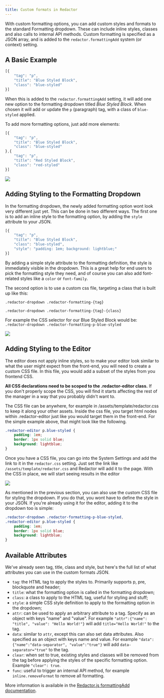 ```yaml
---
title: Custom formats in Redactor
---
```


With custom formatting options, you can add custom styles and formats to the standard Formatting dropdown. These can include inline styles, classes and also calls to internal API methods. Custom formatting is specified as a JSON array, and is added to the `redactor.formattingAdd` system (or context) setting.

## A Basic Example


```` javascript   
[{
    "tag": "p",
    "title": "Blue Styled Block",
    "class": "blue-styled"
}]
````

When this is added to the `redactor.formattingAdd` setting, it will add one new option to the formatting dropdown titled _Blue Styled Block_. When chosen it will add or update the `p` (paragraph) tag, with a class of `blue-styled` applied.

To add more formatting options, just add more elements:


```` javascript   
[{
    "tag": "p",
    "title": "Blue Styled Block",
    "class": "blue-styled"
},{
    "tag": "p",
    "title": "Red Styled Block",
    "class": "red-styled"
}]
````

[ ![](https://assets.modmore.com/uploads/2015/07/redactor_formatting_bsb.png)](https://assets.modmore.com/uploads/2015/07/redactor_formatting_bsb.png)

## Adding Styling to the Formatting Dropdown

In the formatting dropdown, the newly added formatting option wont look very different just yet. This can be done in two different ways. The first one is to add an inline style to the formatting option, by adding the `style` attribute to your JSON.


```` javascript   
[{
    "tag": "p",
    "title": "Blue Styled Block",
    "class": "blue-styled",
    "style": "padding: 1em; background: lightblue;"
}] 
````
By adding a simple style attribute to the formatting definition, the style is immediately visible in the dropdown. This is a great help for end users to pick the formatting style they need, and of course you can also add font-related styles like a `color` or `font-family`.

The second option is to use a custom css file, targeting a class that is built up like this:

`.redactor-dropdown .redactor-formatting-{tag}`

`.redactor-dropdown .redactor-formatting-{tag}-{class}`

For example the CSS selector for our Blue Styled Block would be: `.redactor-dropdown .redactor-formatting-p-blue-styled`

[ ![](https://assets.modmore.com/uploads/2015/07/redactor_formatting_style_dropdown.png)](https://assets.modmore.com/uploads/2015/07/redactor_formatting_style_dropdown.png)

## Adding Styling to the Editor

The editor does not apply inline styles, so to make your editor look similar to what the user might expect from the front-end, you will need to create a custom CSS file. In this file, you would add a subset of the styles from you frontend CSS.

**All CSS declarations need to be scoped to the .redactor-editor class.** If you don't properly scope the CSS, you will find it starts affecting the rest of the manager in a way that you probably didn't want to.

The CSS file can be anywhere, for example in /assets/template/redactor.css to keep it along your other assets. Inside the css file, you target html nodes within .redactor-editor just like you would target them in the front-end. For the simple example above, that might look like the following.


```` css   
.redactor-editor p.blue-styled {
    padding: 1em;
    border: 1px solid blue;
    background: lightblue;
}
````

Once you have a CSS file, you can go into the System Settings and add the link to it in the `redactor.css` setting. Just set the link like `/assets/template/redactor.css` and Redactor will add it to the page. With the CSS in place, we will start seeing results in the editor 

 [ ![](https://assets.modmore.com/uploads/2015/07/redactor_formatting_style_editor.png)](https://assets.modmore.com/uploads/2015/07/redactor_formatting_style_editor.png)

As mentioned in the previous section, you can also use the custom CSS file for styling the dropdown. If you do that, you wont have to define the style in your JSON. If you're already using it for the editor, adding it to the dropdown too is simple:

```` css   
.redactor-dropdown .redactor-formatting-p-blue-styled, 
.redactor-editor p.blue-styled {
    padding: 1em;
    border: 1px solid blue;
    background: lightblue;
}
````

## Available Attributes

We've already seen tag, title, class and style, but here's the full list of what attributes you can use in the custom formats JSON.

- `tag`: the HTML tag to apply the styles to. Primarily supports p, pre, blockquote and header;
- `title`: what the formatting option is called in the formatting dropdown;
- `class`: a class to apply to the HTML tag, useful for styling and stuff;
- `style`: a simple CSS style definition to apply to the formatting option in the dropdown;
- `attr`: can be used to apply an arbitrary attribute to a tag. Specify as an object with keys "name" and "value". For example `"attr":{"name": "title", "value": "Hello World!"}` will add `title="Hello World!"` to the tag.
- `data`: similar to `attr`, except this can also set data attributes. Also specified as an object with keys name and value. For example `"data":{"name":"data-separator", "value":"true"}` will add `data-separator="true"` to the tag.
- `clear`: when set to true, existing styles and classes will be removed from the tag before applying the styles of the specific formatting option. Example `"clear": true`.
- `func`: useful to trigger an internal API method, for example `inline.removeFormat` to remove all formatting.

More information is available in the [Redactor.js formattingAdd documentation](http://imperavi.com/redactor/docs/settings/formatting/#setting-formattingAdd).